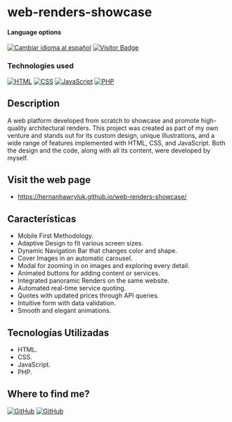# web-renders-showcase

<div>
<h4>Language options</h4>
  <a href="https://github.com/hernanhawryluk/web-renders-showcase/blob/main/README.es.md"><img alt="Cambiar idioma al español" src="https://img.shields.io/badge/idioma-español-yellow.svg"></a>
  <a href="#"><img alt="Visitor Badge" src="https://visitor-badge.laobi.icu/badge?page_id=hernanhawryluk.web-renders-showcase"></a>
</div>
<div>
  <h3>Technologies used</h3>
  <a href="#"><img alt="HTML" src="https://img.shields.io/badge/HTML-5.0-blue?logo=html5"></a>
  <a href="#"><img alt="CSS" src="https://img.shields.io/badge/CSS-CSS3-blue?logo=css3"></a>
  <a href="#"><img alt="JavaScript" src="https://img.shields.io/badge/JavaScript-2020-blue?logo=javascript"></a>
  <a href="#"><img alt="PHP" src="https://img.shields.io/badge/PHP-2020-blue?logo=php"></a>
</div>

## Description

A web platform developed from scratch to showcase and promote high-quality architectural renders. This project was created as part of my own venture and stands out for its custom design, unique illustrations, and a wide range of features implemented with HTML, CSS, and JavaScript. Both the design and the code, along with all its content, were developed by myself.

## Visit the web page

- https://hernanhawryluk.github.io/web-renders-showcase/

## Características

- Mobile First Methodology.
- Adaptive Design to fit various screen sizes.
- Dynamic Navigation Bar that changes color and shape.
- Cover Images in an automatic carousel.
- Modal for zooming in on images and exploring every detail.
- Animated buttons for adding content or services.
- Integrated panoramic Renders on the same website.
- Automated real-time service quoting.
- Quotes with updated prices through API queries.
- Intuitive form with data validation.
- Smooth and elegant animations.

## Tecnologías Utilizadas

- HTML.
- CSS.
- JavaScript.
- PHP.

## Where to find me?

<div>
  <a href="https://github.com/hernanhawryluk"><img alt="GitHub" src="https://img.shields.io/badge/GitHub-grey?style=for-the-badge&logo=github"></a>
  <a href="https://www.linkedin.com/in/hernan-hawryluk"><img alt="GitHub" src="https://img.shields.io/badge/LinkedIn-blue?style=for-the-badge&logo=linkedin"></a>
</div>
